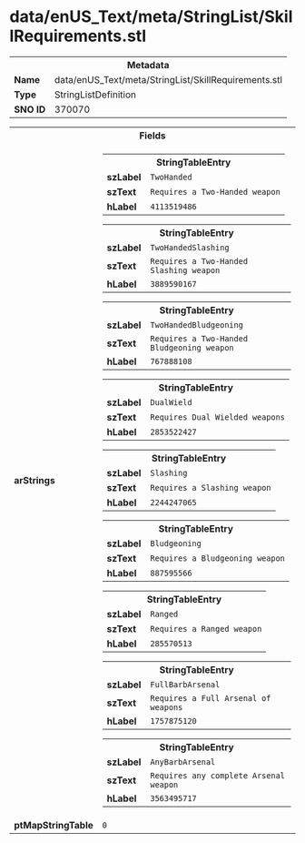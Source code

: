 <h1>data/enUS_Text/meta/StringList/SkillRequirements.stl</h1><table><tr><th colspan="100%">Metadata</th></tr><tr><td><b>Name</b></td><td>data/enUS_Text/meta/StringList/SkillRequirements.stl</td></tr><tr><td><b>Type</b></td><td>StringListDefinition</td></tr><tr><td><b>SNO ID</b></td><td>370070</td></tr></table>

<table><tr><th colspan="100%">Fields</th></tr><tr><td><b>arStrings</b></td><td><table><tr><th colspan="100%">StringTableEntry</th></tr><tr><td><b>szLabel</b></td><td><code>TwoHanded</code></td></tr><tr><td><b>szText</b></td><td><code>Requires a Two-Handed weapon</code></td></tr><tr><td><b>hLabel</b></td><td><code>4113519486</code></td></tr></table>


<table><tr><th colspan="100%">StringTableEntry</th></tr><tr><td><b>szLabel</b></td><td><code>TwoHandedSlashing</code></td></tr><tr><td><b>szText</b></td><td><code>Requires a Two-Handed Slashing weapon</code></td></tr><tr><td><b>hLabel</b></td><td><code>3889590167</code></td></tr></table>


<table><tr><th colspan="100%">StringTableEntry</th></tr><tr><td><b>szLabel</b></td><td><code>TwoHandedBludgeoning</code></td></tr><tr><td><b>szText</b></td><td><code>Requires a Two-Handed Bludgeoning weapon</code></td></tr><tr><td><b>hLabel</b></td><td><code>767888108</code></td></tr></table>


<table><tr><th colspan="100%">StringTableEntry</th></tr><tr><td><b>szLabel</b></td><td><code>DualWield</code></td></tr><tr><td><b>szText</b></td><td><code>Requires Dual Wielded weapons</code></td></tr><tr><td><b>hLabel</b></td><td><code>2853522427</code></td></tr></table>


<table><tr><th colspan="100%">StringTableEntry</th></tr><tr><td><b>szLabel</b></td><td><code>Slashing</code></td></tr><tr><td><b>szText</b></td><td><code>Requires a Slashing weapon</code></td></tr><tr><td><b>hLabel</b></td><td><code>2244247065</code></td></tr></table>


<table><tr><th colspan="100%">StringTableEntry</th></tr><tr><td><b>szLabel</b></td><td><code>Bludgeoning</code></td></tr><tr><td><b>szText</b></td><td><code>Requires a Bludgeoning weapon</code></td></tr><tr><td><b>hLabel</b></td><td><code>887595566</code></td></tr></table>


<table><tr><th colspan="100%">StringTableEntry</th></tr><tr><td><b>szLabel</b></td><td><code>Ranged</code></td></tr><tr><td><b>szText</b></td><td><code>Requires a Ranged weapon</code></td></tr><tr><td><b>hLabel</b></td><td><code>285570513</code></td></tr></table>


<table><tr><th colspan="100%">StringTableEntry</th></tr><tr><td><b>szLabel</b></td><td><code>FullBarbArsenal</code></td></tr><tr><td><b>szText</b></td><td><code>Requires a Full Arsenal of weapons</code></td></tr><tr><td><b>hLabel</b></td><td><code>1757875120</code></td></tr></table>


<table><tr><th colspan="100%">StringTableEntry</th></tr><tr><td><b>szLabel</b></td><td><code>AnyBarbArsenal</code></td></tr><tr><td><b>szText</b></td><td><code>Requires any complete Arsenal weapon</code></td></tr><tr><td><b>hLabel</b></td><td><code>3563495717</code></td></tr></table>


</td></tr><tr><td><b>ptMapStringTable</b></td><td><code>0</code></td></tr></table>

